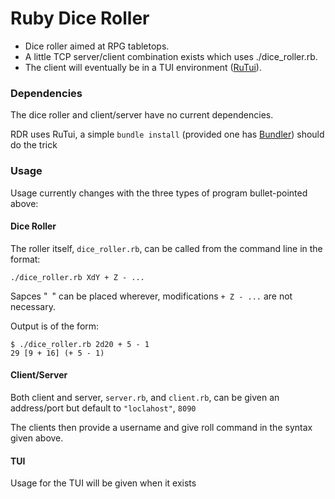 Ruby Dice Roller
================

- Dice roller aimed at RPG tabletops.
- A little TCP server/client combination exists which uses ./dice_roller.rb.
- The client will eventually be in a TUI environment ([RuTui](https://github.com/b1nary/rutui)).

### Dependencies

The dice roller and client/server have no current dependencies.

RDR uses RuTui, a simple `bundle install` (provided one has [Bundler](https://bundler.io/)) should do the trick

### Usage

Usage currently changes with the three types of program bullet-pointed above:

#### Dice Roller

The roller itself, `dice_roller.rb`, can be called from the command line in the format:

    ./dice_roller.rb XdY + Z - ...

Sapces "` `" can be placed wherever, modifications `+ Z - ...` are not necessary.

Output is of the form:

    $ ./dice_roller.rb 2d20 + 5 - 1
    29 [9 + 16] (+ 5 - 1)

#### Client/Server

Both client and server, `server.rb`, and `client.rb`, can be given an address/port but default to `"loclahost"`, `8090`

The clients then provide a username and give roll command in the syntax given above.

#### TUI

Usage for the TUI will be given when it exists